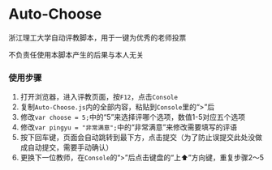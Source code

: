 # Auto-Choose

浙江理工大学自动评教脚本，用于一键为优秀的老师投票

不负责任使用本脚本产生的后果与本人无关

### 使用步骤

1. 打开浏览器，进入评教页面，按`F12`，点击`Console`
2. 复制`Auto-Choose.js`内的全部内容，粘贴到`Console`里的“>”后
3. 修改`var choose = 5;`中的“5”来选择评哪个选项，数值1-5对应五个选项
4. 修改`var pingyu = "非常满意";`中的“非常满意”来修改需要填写的评语
5. 按下回车键，页面会自动跳转到最下方，点击提交（为了防止误提交此处没做成自动提交，需要手动确认）
6. 更换下一位教师，在`Console`的“>”后点击键盘的“上⬆️”方向键，重复步骤2～5
